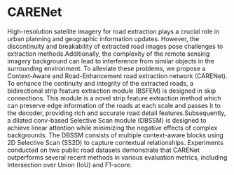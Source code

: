 # CARENet
High-resolution satellite imagery for road extraction plays a crucial role in urban planning and geographic information updates. However, the discontinuity and breakability of extracted road images pose challenges to extraction methods.Additionally, the complexity of the remote sensing imagery background can lead to interference from similar objects in the surrounding environment. To alleviate these problems, we propose a Context-Aware and Road-Enhancement road extraction network (CARENet). To enhance the continuity and integrity of the extracted roads, a bidirectional strip feature extraction module (BSFEM) is designed in skip connections. This module is a novel strip feature extraction method which can preserve edge information of the roads at each scale and passes it to the decoder, providing rich and accurate road detail features.Subsequently, a dilated conv-based Selective Scan module (DBSSM) is designed to achieve linear attention while minimizing the negative effects of complex backgrounds. The DBSSM consists of multiple context-aware blocks using 2D Selective Scan (SS2D) to capture contextual relationships. Experiments conducted on two public road datasets demonstrate that CARENet outperforms several recent methods in various evaluation metrics, including Intersection over Union (IoU) and F1-score.
